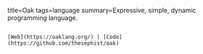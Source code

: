 title=Oak
tags=language
summary=Expressive, simple, dynamic programming language.
~~~~~~

[Web](https://oaklang.org/) | [Code](https://github.com/thesephist/oak)

